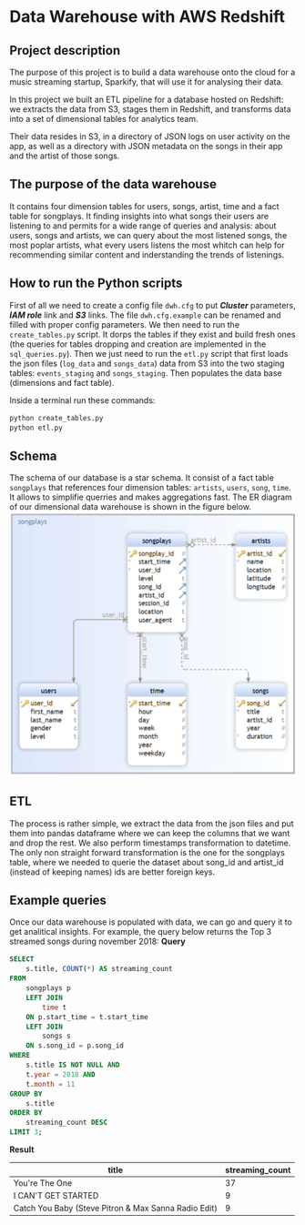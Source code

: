 # Data Warehouse with AWS Redshift

## Project description

The purpose of this project is to build a data warehouse onto the cloud for a music streaming startup, Sparkify, that will use it for analysing their data.

In this project we built an ETL pipeline for a database hosted on Redshift: we extracts the data from S3, stages them in Redshift, and transforms data into a set of dimensional tables for analytics team.

Their data resides in S3, in a directory of JSON logs on user activity on the app, as well as a directory with JSON metadata on the songs in their app and the artist of those songs.

## The purpose of the data warehouse

It contains four dimension tables for users, songs, artist, time and a fact table for songplays.
It finding insights into what songs their users are listening to and permits for a wide range of queries and analysis: about users, songs and artists, we can query about the most listened songs, the most poplar artists, what every users listens the most whitch can help for recommending similar content and inderstanding the trends of listenings.

## How to run the Python scripts

First of all we need to create a config file `dwh.cfg` to put _**Cluster**_ parameters, _**IAM role**_ link and _**S3**_ links. The file `dwh.cfg.example` can be renamed and filled with proper config parameters.
We then need to run the `create_tables.py` script. It dorps the tables if they exist and build fresh ones (the queries for tables dropping and creation are implemented in the `sql_queries.py`). 
Then we just need to run the `etl.py` script that first loads the json files (`log_data` and `songs_data`) data from S3 into the two staging tables: `events_staging` and `songs_staging`. Then populates the data base (dimensions and fact table).

Inside a terminal run these commands:

```sh
python create_tables.py
python etl.py
```

## Schema

The schema of our database is a star schema. It consist of a fact table `songplays` that references four dimension tables: `artists`, `users`, `song`, `time`. It allows to simplifie querries and makes aggregations fast. The ER diagram of our dimensional data warehouse is shown in the figure below.
![ER diagram](er_diagram.png)

## ETL

The process is rather simple, we extract the data from the json files and put them into pandas dataframe where we can keep the columns that we want and drop the rest. We also perform timestamps transformation to datetime. The only non straight forward transformation is the one for the songplays table, where we needed to querie the dataset about song_id and artist_id (instead of keeping names) ids are better foreign keys.

## Example queries

Once our data warehouse is populated with data, we can go and query it to get analitical insights.
For example, the query below returns the Top 3 streamed songs during november 2018:
**Query**
```sql
SELECT 
    s.title, COUNT(*) AS streaming_count
FROM 
    songplays p 
    LEFT JOIN 
        time t 
    ON p.start_time = t.start_time
    LEFT JOIN 
        songs s 
    ON s.song_id = p.song_id
WHERE 
    s.title IS NOT NULL AND
    t.year = 2018 AND 
    t.month = 11  
GROUP BY 
    s.title
ORDER BY 
    streaming_count DESC
LIMIT 3;
```

**Result**

| title                                                | streaming_count |
| ---------------------------------------------------- | --------------- |
| You're The One                                       | 37              |
| I CAN'T GET STARTED                                  | 9               |
| Catch You Baby (Steve Pitron & Max Sanna Radio Edit) | 9               |
